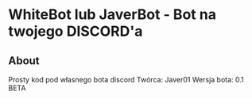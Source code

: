 # WhiteBot lub JaverBot - Bot na twojego DISCORD'a

## About
Prosty kod pod własnego bota discord
Twórca: Javer01
Wersja bota: 0.1 BETA 